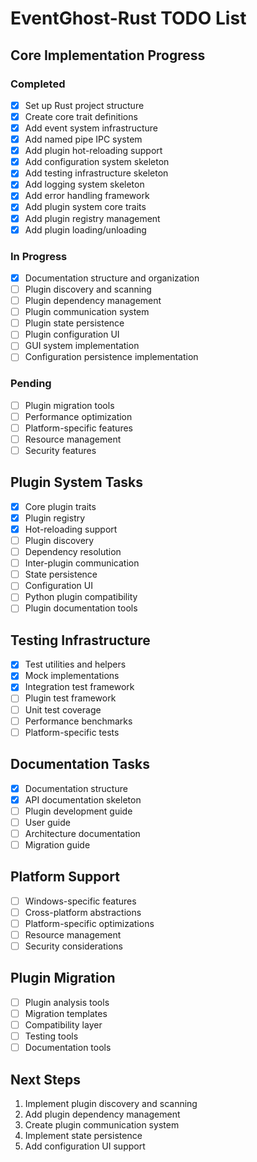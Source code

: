 # EventGhost-Rust TODO List

## Core Implementation Progress

### Completed
- [X] Set up Rust project structure
- [X] Create core trait definitions
- [X] Add event system infrastructure
- [X] Add named pipe IPC system
- [X] Add plugin hot-reloading support
- [X] Add configuration system skeleton
- [X] Add testing infrastructure skeleton
- [X] Add logging system skeleton
- [X] Add error handling framework
- [X] Add plugin system core traits
- [X] Add plugin registry management
- [X] Add plugin loading/unloading

### In Progress
- [X] Documentation structure and organization
- [ ] Plugin discovery and scanning
- [ ] Plugin dependency management
- [ ] Plugin communication system
- [ ] Plugin state persistence
- [ ] Plugin configuration UI
- [ ] GUI system implementation
- [ ] Configuration persistence implementation

### Pending
- [ ] Plugin migration tools
- [ ] Performance optimization
- [ ] Platform-specific features
- [ ] Resource management
- [ ] Security features

## Plugin System Tasks
- [X] Core plugin traits
- [X] Plugin registry
- [X] Hot-reloading support
- [ ] Plugin discovery
- [ ] Dependency resolution
- [ ] Inter-plugin communication
- [ ] State persistence
- [ ] Configuration UI
- [ ] Python plugin compatibility
- [ ] Plugin documentation tools

## Testing Infrastructure
- [X] Test utilities and helpers
- [X] Mock implementations
- [X] Integration test framework
- [ ] Plugin test framework
- [ ] Unit test coverage
- [ ] Performance benchmarks
- [ ] Platform-specific tests

## Documentation Tasks
- [X] Documentation structure
- [X] API documentation skeleton
- [ ] Plugin development guide
- [ ] User guide
- [ ] Architecture documentation
- [ ] Migration guide

## Platform Support
- [ ] Windows-specific features
- [ ] Cross-platform abstractions
- [ ] Platform-specific optimizations
- [ ] Resource management
- [ ] Security considerations

## Plugin Migration
- [ ] Plugin analysis tools
- [ ] Migration templates
- [ ] Compatibility layer
- [ ] Testing tools
- [ ] Documentation tools

## Next Steps
1. Implement plugin discovery and scanning
2. Add plugin dependency management
3. Create plugin communication system
4. Implement state persistence
5. Add configuration UI support

